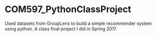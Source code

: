 # COM597_PythonClassProject
Used datasets from GroupLens to build a simple recommender system using python. A class final project I did in Spring 2017. 
